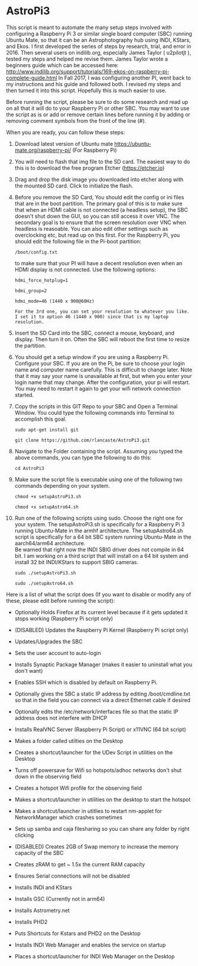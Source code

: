 # AstroPi3

This script is meant to automate the many setup steps involved with configuring a Raspberry Pi 3 or similar single board computer (SBC) running Ubuntu Mate,
so that it can be an Astrophotography hub using INDI, KStars, and Ekos.  I first developed the series of steps by research, trial, and error
in 2016.  Then several users on indilib.org, especially James Taylor ( u2pilotjt ), tested my steps and helped me revise them.
James Taylor wrote a beginners guide which can be accessed here:  http://www.indilib.org/support/tutorials/169-ekos-on-raspberry-pi-complete-guide.html
In Fall 2017,  I was configuring another PI, went back to my instructions and his guide and followed both.  I revised my steps and then
turned it into this script.  Hopefully this is much easier to use.

Before running the script, please be sure to do some research and read up on all that it will do to your Raspberry Pi or other SBC.  You may want to 
use the script as is or add or remove certain lines before running it by adding or removing comment symbols from the front of the line (#).

When you are ready, you can follow these steps:

1.	Download latest version of Ubuntu mate https://ubuntu-mate.org/raspberry-pi/ (For Raspberry Pi)
2.  You will need to flash that img file to the SD card.  The easiest way to do this is to download the free program Etcher (https://etcher.io)
3.  Drag and drop the disk image you downloaded into etcher along with the mounted SD card.  Click to initialize the flash.
4.  Before you remove the SD Card, You should edit the config or ini files that are in the boot partition.  The primary goal of this is to make sure that 
	when an HDMI cable is not connected (a headless setup), the SBC doesn't shut down the GUI, so you can still access it over VNC.  The secondary goal is to ensure that 
	the screen resolution over VNC when headless is reasoable.   You can also edit other settings such as overclocking etc, but read up on this first.  For the Raspberry Pi, you should edit 
	the following file in the Pi-boot partition: 

		/boot/config.txt 
						
	to make sure that your PI will have a decent resolution even when an HDMI display is not connected. Use the following options:
	
		hdmi_force_hotplug=1
		
		hdmi_group=2
		
		hdmi_mode=46 (1440 x 900@60Hz)
		
		For the 3rd one, you can set your resolution to whatever you like.  I set it to option 46 (1440 x 900) since that is my laptop resolution.

5.  Insert the SD Card into the SBC, connect a mouse, keyboard, and display.  Then turn it on.  Often the SBC will reboot the first time to resize the partition.
6.  You should get a setup window if you are using a Raspberry Pi.  Configure your SBC.  If you are on the Pi, be sure to choose your login name and computer name carefully.
    This is difficult to change later. Note that it may say your name is unavailable at first, but when you enter your login name that may change.
	After the configuration, your pi will restart.  You may need to restart it again to get your wifi network connection started.
7.  Copy the scripts in this GIT Repo to your SBC and Open a Terminal Window.  You could type the following commands into Terminal to accomplish this goal.

		sudo apt-get install git
	
		git clone https://github.com/rlancaste/AstroPi3.git
	
8.  Navigate to the Folder containing the script.  Assuming you typed the above commands, you can type the following to do this:

		cd AstroPi3
	
8.  Make sure the script file is executable using one of the following two commands depending on your system.

		chmod +x setupAstroPi3.sh
	
		chmod +x setupAstro64.sh
	
9.  Run one of the following scripts using sudo.  Choose the right one for your system.  The setupAstroPi3.sh is specifically for a Raspberry Pi 3
	running Ubuntu-Mate in the armhf architecture.  The setupAstro64.sh script is specifically for a 64 bit SBC system running Ubuntu-Mate in the aarch64/arm64 architecture.  
	Be warned that right now the INDI SBIG driver does not compile in 64 bit.  I am working on a third script that will install on a 64 bit system and install 32 bit INDI/KStars to support SBIG cameras.

		sudo ./setupAstroPi3.sh
	
		sudo ./setupAstro64.sh
	
Here is a list of what the script does (If you want to disable or modify any of these, please edit before running the script):

- Optionally Holds Firefox at its current level because if it gets updated it stops working (Raspberry Pi script only)

- (DISABLED) Updates the Raspberry Pi Kernel (Raspberry Pi script only)

- Updates/Upgrades the SBC

- Sets the user account to auto-login

- Installs Synaptic Package Manager (makes it easier to uninstall what you don't want)

- Enables SSH which is disabled by default on Raspberry Pi.

- Optionally gives the SBC a static IP address by editing /boot/cmdline.txt so that in the field you can connect via a direct Ethernet cable if desired

- Optionally edits the /etc/network/interfaces file so that the static IP address does not interfere with DHCP

- Installs RealVNC Server (Raspberry Pi Script) or x11VNC (64 bit script)

- Makes a folder called utilties on the Desktop

- Creates a shortcut/launcher for the UDev Script in utilities on the Desktop

- Turns off powersave for Wifi so hotspots/adhoc networks don't shut down in the observing field

- Creates a hotspot Wifi profile for the observing field

- Makes a shortcut/launcher in utilities on the desktop to start the hotspot

- Makes a shortcut/launcher in utitlies to restart nm-applet for NetworkManager which crashes sometimes

- Sets up samba and caja filesharing so you can share any folder by right clicking

- (DISABLED) Creates 2GB of Swap memory to increase the memory capacity of the SBC

- Creates zRAM to get ~ 1.5x the current RAM capacity

- Ensures Serial connections will not be disabled

- Installs INDI and KStars

- Installs GSC (Currently not in arm64)

- Installs Astrometry.net

- Installs PHD2

- Puts Shortcuts for Kstars and PHD2 on the Desktop

- Installs INDI Web Manager and enables the service on startup

- Places a shortcut/launcher for INDI Web Manager on the Desktop


